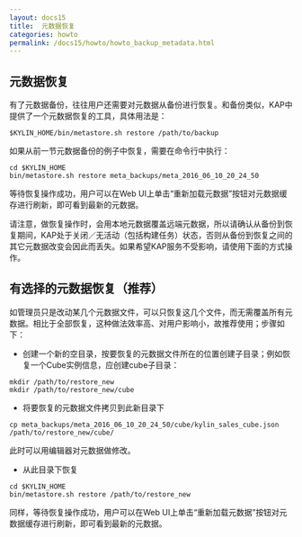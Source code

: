 ```yaml
---
layout: docs15
title:  元数据恢复
categories: howto
permalink: /docs15/howto/howto_backup_metadata.html
---
```


## 元数据恢复

有了元数据备份，往往用户还需要对元数据从备份进行恢复。和备份类似，KAP中提供了一个元数据恢复的工具，具体用法是：

```
$KYLIN_HOME/bin/metastore.sh restore /path/to/backup
```
如果从前一节元数据备份的例子中恢复，需要在命令行中执行：
```
cd $KYLIN_HOME
bin/metastore.sh restore meta_backups/meta_2016_06_10_20_24_50
```
等待恢复操作成功，用户可以在Web UI上单击“重新加载元数据”按钮对元数据缓存进行刷新，即可看到最新的元数据。

请注意，做恢复操作时，会用本地元数据覆盖远端元数据，所以请确认从备份到恢复期间，KAP处于关闭／无活动（包括构建任务）状态，否则从备份到恢复之间的其它元数据改变会因此而丢失。如果希望KAP服务不受影响，请使用下面的方式操作。

## 有选择的元数据恢复（推荐）

如管理员只是改动某几个元数据文件，可以只恢复这几个文件，而无需覆盖所有元数据。相比于全部恢复，这种做法效率高、对用户影响小，故推荐使用；步骤如下：

* 创建一个新的空目录，按要恢复的元数据文件所在的位置创建子目录；例如恢复一个Cube实例信息，应创建cube子目录：
```
mkdir /path/to/restore_new
mkdir /path/to/restore_new/cube

```

* 将要恢复的元数据文件拷贝到此新目录下
```
cp meta_backups/meta_2016_06_10_20_24_50/cube/kylin_sales_cube.json /path/to/restore_new/cube/

```
此时可以用编辑器对元数据做修改。

* 从此目录下恢复
```
cd $KYLIN_HOME
bin/metastore.sh restore /path/to/restore_new
```

同样，等待恢复操作成功，用户可以在Web UI上单击“重新加载元数据”按钮对元数据缓存进行刷新，即可看到最新的元数据。